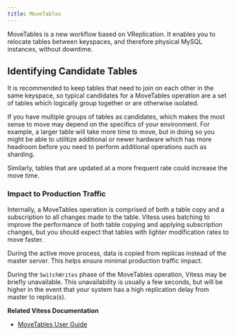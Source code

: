 ```yaml
---
title: MoveTables
---
```


MoveTables is a new workflow based on VReplication. It enables you to relocate tables between keyspaces, and therefore physical MySQL instances, without downtime.

## Identifying Candidate Tables

It is recommended to keep tables that need to join on each other in the same keyspace, so typical candidates for a MoveTables operation are a set of tables which logically group together or are otherwise isolated.

If you have multiple groups of tables as candidates, which makes the most sense to move may depend on the specifics of your environment. For example, a larger table will take more time to move, but in doing so you might be able to utilitize additional or newer hardware which has more headroom before you need to perform additional operations such as sharding.

Similarly, tables that are updated at a more frequent rate could increase the move time.

### Impact to Production Traffic

Internally, a MoveTables operation is comprised of both a table copy and a subscription to all changes made to the table. Vitess uses batching to improve the performance of both table copying and applying subscription changes, but you should expect that tables with lighter modification rates to move faster.

During the active move process, data is copied from replicas instead of the master server. This helps ensure minimal production traffic impact.

During the `SwitchWrites` phase of the MoveTables operation, Vitess may be briefly unavailable. This unavailability is usually a few seconds, but will be higher in the event that your system has a high replication delay from master to replica(s).


**Related Vitess Documentation**

* [MoveTables User Guide](../../user-guides/migration/move-tables)
